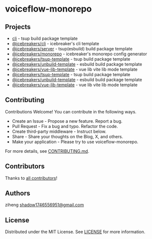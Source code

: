 # voiceflow-monorepo

## Projects

- [cli](apps/cli) - tsup build package template
- [@icebreakers/cli](apps/cli-template) - icebreaker's cli template
- [@icebreakers/server](apps/server) - tsup(esbuild) build package template
- [@icebreakers/monorepo](packages/monorepo) - icebreaker's monorepo config generator
- [@icebreakers/tsup-template](packages/monorepo/templates/tsup-template) - tsup build package template
- [@icebreakers/unbuild-template](packages/monorepo/templates/unbuild-template) - esbuild build package template
- [@icebreakers/vue-lib-template](packages/monorepo/templates/vue-lib-template) - vue lib vite lib mode template
- [@icebreakers/tsup-template](packages/tsup-template) - tsup build package template
- [@icebreakers/unbuild-template](packages/unbuild-template) - esbuild build package template
- [@icebreakers/vue-lib-template](packages/vue-lib-template) - vue lib vite lib mode template

## Contributing

Contributions Welcome! You can contribute in the following ways.

- Create an Issue - Propose a new feature. Report a bug.
- Pull Request - Fix a bug and typo. Refactor the code.
- Create third-party middleware - Instruct below.
- Share - Share your thoughts on the Blog, X, and others.
- Make your application - Please try to use voiceflow-monorepo.

For more details, see [CONTRIBUTING.md](CONTRIBUTING.md).

## Contributors

Thanks to [all contributors](https://github.com/Shadowzzh/voiceflow-monorepo/graphs/contributors)!

## Authors

ziheng <shadow1746556951@gmail.com>

## License

Distributed under the MIT License. See [LICENSE](LICENSE) for more information.
